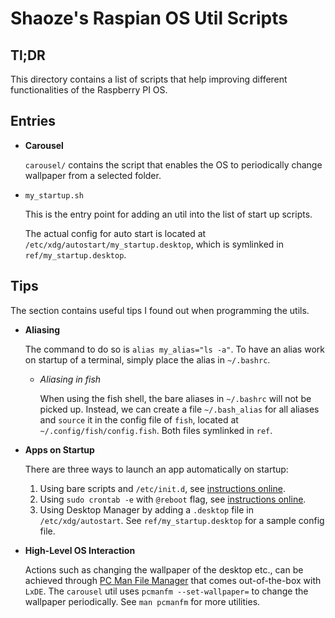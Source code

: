 # Shaoze's Raspian OS Util Scripts

## Tl;DR
This directory contains a list of scripts that help improving different functionalities of the Raspberry PI OS.

## Entries
- **Carousel**

  `carousel/` contains the script that enables the OS to periodically change wallpaper from a selected folder.
- `my_startup.sh` 

  This is the entry point for adding an util into the list of start up scripts.

  The actual config for auto start is located at `/etc/xdg/autostart/my_startup.desktop`, which is symlinked in `ref/my_startup.desktop`.

## Tips
The section contains useful tips I found out when programming the utils.

- **Aliasing**

  The command to do so is `alias my_alias="ls -a"`. To have an alias work on startup of a terminal, simply place the alias in `~/.bashrc`.

  - *Aliasing in fish*

    When using the fish shell, the bare aliases in `~/.bashrc` will not be picked up. Instead, we can create a file `~/.bash_alias` for all aliases and `source` it in the config file of `fish`, located at `~/.config/fish/config.fish`. Both files symlinked in `ref`.

- **Apps on Startup**

  There are three ways to launch an app automatically on startup:

  1. Using bare scripts and `/etc/init.d`, see [instructions online](https://gist.github.com/drmalex07/298ab26c06ecf401f66c).
  2. Using `sudo crontab -e` with `@reboot` flag, see [instructions online](https://phoenixnap.com/kb/crontab-reboot).
  3. Using Desktop Manager by adding a `.desktop` file in `/etc/xdg/autostart`. See `ref/my_startup.desktop` for a sample config file.

- **High-Level OS Interaction**

  Actions such as changing the wallpaper of the desktop etc., can be achieved through [PC Man File Manager](https://en.wikipedia.org/wiki/PCMan_File_Manager) that comes out-of-the-box with `LxDE`. The `carousel` util uses `pcmanfm --set-wallpaper=` to change the wallpaper periodically. See `man pcmanfm` for more utilities.